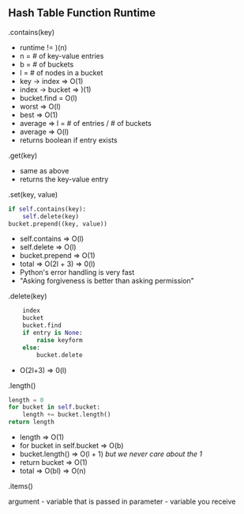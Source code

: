 ## Hash Table Function Runtime

.contains(key)
- runtime != )(n)
- n = # of key-value entries
- b = # of buckets
- l = # of nodes in a bucket
- key -> index    => O(1)
- index -> bucket => )(1)
- bucket.find = O(l)
- worst   => O(l)
- best    => O(1)
- average => l = # of entries / # of buckets
- average => O(l)
- returns boolean if entry exists

.get(key)
- same as above
- returns the key-value entry

.set(key, value)
```python
if self.contains(key):
    self.delete(key)
bucket.prepend((key, value))
```
- self.contains  => O(l)
- self.delete    => O(l)
- bucket.prepend => O(1)
- total          => O(2l + 3) => 0(l)
- Python's error handling is very fast
- "Asking forgiveness is better than asking permission"

.delete(key)
```Python
    index
    bucket
    bucket.find
    if entry is None:
        raise keyform
    else:
        bucket.delete
```
- O(2l+3) => 0(l)

.length()
```python
length = 0
for bucket in self.bucket:
    length += bucket.length()
return length
```
- length                    => O(1)
- for bucket in self.bucket => O(b)
- bucket.length()           => O(l + 1) *but we never care about the 1*
- return bucket             => O(1)
- total                     => O(bl) => O(n)

.items()

argument - variable that is passed in
parameter - variable you receive
